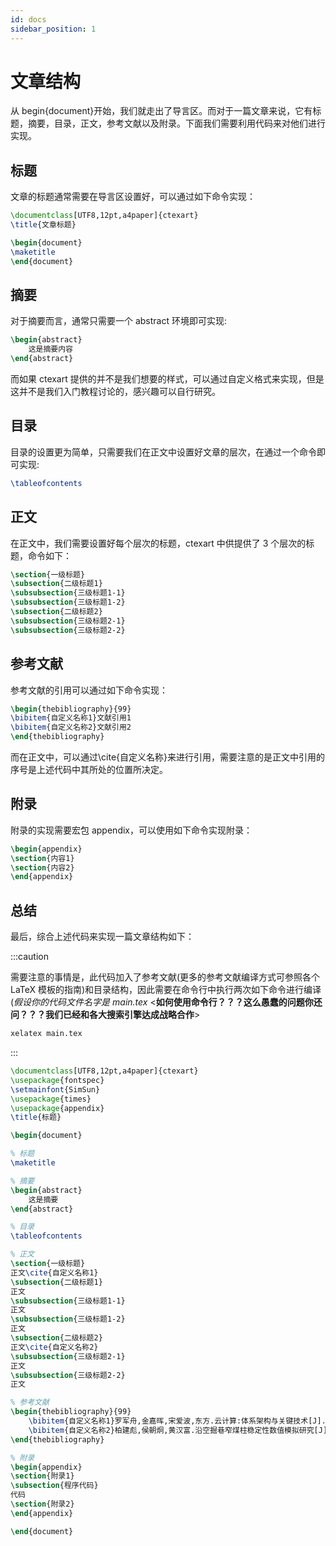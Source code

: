 ```yaml
---
id: docs
sidebar_position: 1
---
```


# 文章结构

从 begin{document}开始，我们就走出了导言区。而对于一篇文章来说，它有标题，摘要，目录，正文，参考文献以及附录。下面我们需要利用代码来对他们进行实现。

## 标题

文章的标题通常需要在导言区设置好，可以通过如下命令实现：

```latex
\documentclass[UTF8,12pt,a4paper]{ctexart}
\title{文章标题}

\begin{document}
\maketitle
\end{document}
```

## 摘要

对于摘要而言，通常只需要一个 abstract 环境即可实现:

```latex
\begin{abstract}
    这是摘要内容
\end{abstract}
```

而如果 ctexart 提供的并不是我们想要的样式，可以通过自定义格式来实现，但是这并不是我们入门教程讨论的，感兴趣可以自行研究。

## 目录

目录的设置更为简单，只需要我们在正文中设置好文章的层次，在通过一个命令即可实现:

```latex
\tableofcontents
```

## 正文

在正文中，我们需要设置好每个层次的标题，ctexart 中供提供了 3 个层次的标题，命令如下：

```latex
\section{一级标题}
\subsection{二级标题1}
\subsubsection{三级标题1-1}
\subsubsection{三级标题1-2}
\subsection{二级标题2}
\subsubsection{三级标题2-1}
\subsubsection{三级标题2-2}
```

## 参考文献

参考文献的引用可以通过如下命令实现：

```latex
\begin{thebibliography}{99}
\bibitem{自定义名称1}文献引用1
\bibitem{自定义名称2}文献引用2
\end{thebibliography}
```

而在正文中，可以通过\cite{自定义名称}来进行引用，需要注意的是正文中引用的序号是上述代码中其所处的位置所决定。

## 附录

附录的实现需要宏包 appendix，可以使用如下命令实现附录：

```latex
\begin{appendix}
\section{内容1}
\section{内容2}
\end{appendix}
```

## 总结

最后，综合上述代码来实现一篇文章结构如下：

:::caution

需要注意的事情是，此代码加入了参考文献(更多的参考文献编译方式可参照各个 LaTeX 模板的指南)和目录结构，因此需要在命令行中执行两次如下命令进行编译(_假设你的代码文件名字是 main.tex_ <**如何使用命令行？？？这么愚蠢的问题你还问？？？我们已经和各大搜索引擎达成战略合作**>

```sh
xelatex main.tex
```

:::

```latex
\documentclass[UTF8,12pt,a4paper]{ctexart}
\usepackage{fontspec}
\setmainfont{SimSun}
\usepackage{times}
\usepackage{appendix}
\title{标题}

\begin{document}

% 标题
\maketitle

% 摘要
\begin{abstract}
    这是摘要
\end{abstract}

% 目录
\tableofcontents

% 正文
\section{一级标题}
正文\cite{自定义名称1}
\subsection{二级标题1}
正文
\subsubsection{三级标题1-1}
正文
\subsubsection{三级标题1-2}
正文
\subsection{二级标题2}
正文\cite{自定义名称2}
\subsubsection{三级标题2-1}
正文
\subsubsection{三级标题2-2}
正文

% 参考文献
\begin{thebibliography}{99}
    \bibitem{自定义名称1}罗军舟,金嘉晖,宋爱波,东方.云计算:体系架构与关键技术[J].通信学报,2011,32(07):3-21.
    \bibitem{自定义名称2}柏建彪,侯朝炯,黄汉富.沿空掘巷窄煤柱稳定性数值模拟研究[J].岩石力学与工程学报,2004(20):3475-3479.
\end{thebibliography}

% 附录
\begin{appendix}
\section{附录1}
\subsection{程序代码}
代码
\section{附录2}
\end{appendix}

\end{document}
```
